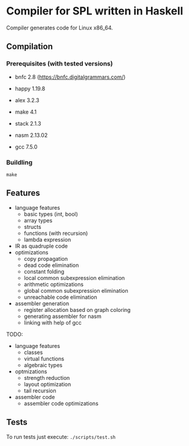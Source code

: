# Compiler for SPL written in Haskell

Compiler generates code for Linux x86_64.

## Compilation

### Prerequisites (with tested versions)
- bnfc 2.8 (https://bnfc.digitalgrammars.com/)
- happy 1.19.8
- alex 3.2.3
- make 4.1
- stack 2.1.3

- nasm 2.13.02
- gcc 7.5.0

### Buildling
`
make
`

## Features
- language features
  + basic types (int, bool)
  + array types
  + structs
  + functions (with recursion)
  + lambda expression
- IR as quadruple code
- optimizations
  + copy propagation
  + dead code elimination
  + constant folding
  + local common subexpression elimination
  + arithmetic optimizations
  + global common subexpression elimination
  + unreachable code elimination
- assembler generation
  + register allocation based on graph coloring
  + generating assembler for nasm
  + linking with help of gcc

TODO:
- language features
  + classes
  + virtual functions
  + algebraic types
- optmizations
  + strength reduction
  + layout optimization
  + tail recursion
- assembler code
  + assembler code optimizations
  
## Tests
To run tests just execute:
`
./scripts/test.sh
`
